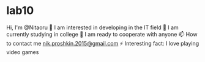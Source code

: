 # lab10
Hi, I'm @Nitaoru
👀 I am interested in developing in the IT field
🌱 I am currently studying in college
💞️ I am ready to cooperate with anyone
📫 How to contact me nik.proshkin.2015@gmail.com
⚡ Interesting fact: I love playing video games